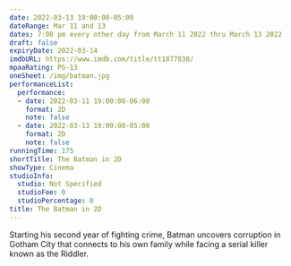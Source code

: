```yaml
---
date: 2022-03-13 19:00:00-05:00
dateRange: Mar 11 and 13
dates: 7:00 pm every other day from March 11 2022 thru March 13 2022
draft: false
expiryDate: 2022-03-14
imdbURL: https://www.imdb.com/title/tt1877830/
mpaaRating: PG-13
oneSheet: /img/batman.jpg
performanceList:
  performance:
  - date: 2022-03-11 19:00:00-06:00
    format: 2D
    note: false
  - date: 2022-03-13 19:00:00-05:00
    format: 2D
    note: false
runningTime: 175
shortTitle: The Batman in 2D
showType: Cinema
studioInfo:
  studio: Not Specified
  studioFee: 0
  studioPercentage: 0
title: The Batman in 2D
---
```


Starting his second year of fighting crime, Batman uncovers corruption in Gotham City that connects to his own family while facing a serial killer known as the Riddler.